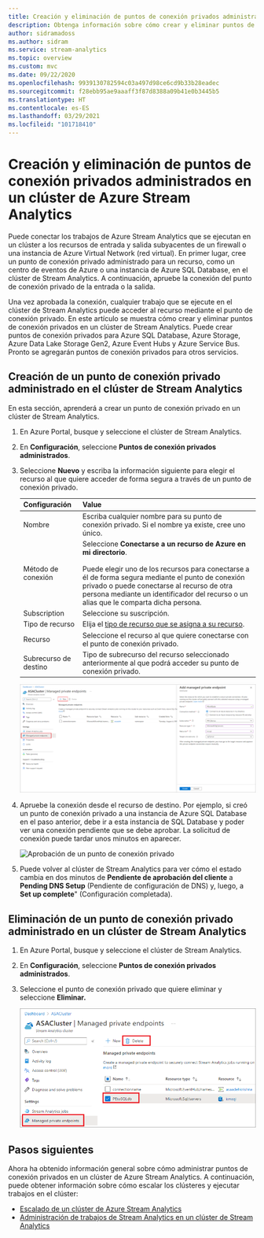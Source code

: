 ```yaml
---
title: Creación y eliminación de puntos de conexión privados administrados en un clúster de Azure Stream Analytics
description: Obtenga información sobre cómo crear y eliminar puntos de conexión privados en un clúster de Azure Stream Analytics
author: sidramadoss
ms.author: sidram
ms.service: stream-analytics
ms.topic: overview
ms.custom: mvc
ms.date: 09/22/2020
ms.openlocfilehash: 9939130782594c03a497d98ce6cd9b33b28eadec
ms.sourcegitcommit: f28ebb95ae9aaaff3f87d8388a09b41e0b3445b5
ms.translationtype: HT
ms.contentlocale: es-ES
ms.lasthandoff: 03/29/2021
ms.locfileid: "101718410"
---
```

# <a name="create-and-delete-managed-private-endpoints-in-an-azure-stream-analytics-cluster"></a>Creación y eliminación de puntos de conexión privados administrados en un clúster de Azure Stream Analytics

Puede conectar los trabajos de Azure Stream Analytics que se ejecutan en un clúster a los recursos de entrada y salida subyacentes de un firewall o una instancia de Azure Virtual Network (red virtual). En primer lugar, cree un punto de conexión privado administrado para un recurso, como un centro de eventos de Azure o una instancia de Azure SQL Database, en el clúster de Stream Analytics. A continuación, apruebe la conexión del punto de conexión privado de la entrada o la salida.

Una vez aprobada la conexión, cualquier trabajo que se ejecute en el clúster de Stream Analytics puede acceder al recurso mediante el punto de conexión privado. En este artículo se muestra cómo crear y eliminar puntos de conexión privados en un clúster de Stream Analytics. Puede crear puntos de conexión privados para Azure SQL Database, Azure Storage, Azure Data Lake Storage Gen2, Azure Event Hubs y Azure Service Bus. Pronto se agregarán puntos de conexión privados para otros servicios. 

## <a name="create-managed-private-endpoint-in-stream-analytics-cluster"></a>Creación de un punto de conexión privado administrado en el clúster de Stream Analytics

En esta sección, aprenderá a crear un punto de conexión privado en un clúster de Stream Analytics.

1. En Azure Portal, busque y seleccione el clúster de Stream Analytics.

1. En **Configuración**, seleccione **Puntos de conexión privados administrados**.

1. Seleccione **Nuevo** y escriba la información siguiente para elegir el recurso al que quiere acceder de forma segura a través de un punto de conexión privado.

   |Configuración|Value|
   |---|---|
   |Nombre|Escriba cualquier nombre para su punto de conexión privado. Si el nombre ya existe, cree uno único.|
   |Método de conexión|Seleccione **Conectarse a un recurso de Azure en mi directorio**.<br><br>Puede elegir uno de los recursos para conectarse a él de forma segura mediante el punto de conexión privado o puede conectarse al recurso de otra persona mediante un identificador del recurso o un alias que le comparta dicha persona.|
   |Subscription|Seleccione su suscripción.|
   |Tipo de recurso|Elija el [tipo de recurso que se asigna a su recurso](../private-link/private-endpoint-overview.md#private-link-resource).|
   |Recurso|Seleccione el recurso al que quiere conectarse con el punto de conexión privado.|
   |Subrecurso de destino|Tipo de subrecurso del recurso seleccionado anteriormente al que podrá acceder su punto de conexión privado.|

   ![Experiencia de creación del punto de conexión privado](./media/private-endpoints/create-private-endpoint.png)

1. Apruebe la conexión desde el recurso de destino. Por ejemplo, si creó un punto de conexión privado a una instancia de Azure SQL Database en el paso anterior, debe ir a esta instancia de SQL Database y poder ver una conexión pendiente que se debe aprobar. La solicitud de conexión puede tardar unos minutos en aparecer.

    ![Aprobación de un punto de conexión privado](./media/private-endpoints/approve-private-endpoint.png)

1. Puede volver al clúster de Stream Analytics para ver cómo el estado cambia en dos minutos de **Pendiente de aprobación del cliente** a **Pending DNS Setup** (Pendiente de configuración de DNS) y, luego, a **Set up complete**" (Configuración completada).

## <a name="delete-a-managed-private-endpoint-in-a-stream-analytics-cluster"></a>Eliminación de un punto de conexión privado administrado en un clúster de Stream Analytics

1. En Azure Portal, busque y seleccione el clúster de Stream Analytics.

1. En **Configuración**, seleccione **Puntos de conexión privados administrados**.

1. Seleccione el punto de conexión privado que quiere eliminar y seleccione **Eliminar.**

   ![Eliminación del punto de conexión privado](./media/private-endpoints/delete-private-endpoint.png)

## <a name="next-steps"></a>Pasos siguientes

Ahora ha obtenido información general sobre cómo administrar puntos de conexión privados en un clúster de Azure Stream Analytics. A continuación, puede obtener información sobre cómo escalar los clústeres y ejecutar trabajos en el clúster:

* [Escalado de un clúster de Azure Stream Analytics](scale-cluster.md)
* [Administración de trabajos de Stream Analytics en un clúster de Stream Analytics](manage-jobs-cluster.md)
